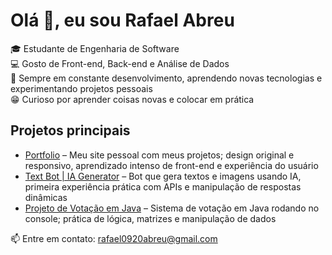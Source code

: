 # Olá 👋, eu sou Rafael Abreu

🎓 Estudante de Engenharia de Software  
💻 Gosto de Front-end, Back-end e Análise de Dados  
🚀 Sempre em constante desenvolvimento, aprendendo novas tecnologias e experimentando projetos pessoais  
😁 Curioso por aprender coisas novas e colocar em prática  

## Projetos principais

- [Portfolio](https://github.com/rfaelvitor/portfolio) – Meu site pessoal com meus projetos; design original e responsivo, aprendizado intenso de front-end e experiência do usuário  
- [Text Bot | IA Generator](https://github.com/rfaelvitor/AI_Generator) – Bot que gera textos e imagens usando IA, primeira experiência prática com APIs e manipulação de respostas dinâmicas  
- [Projeto de Votação em Java](https://github.com/rfaelvitor/votingSystem) – Sistema de votação em Java rodando no console; prática de lógica, matrizes e manipulação de dados


📫 Entre em contato: rafael0920abreu@gmail.com

